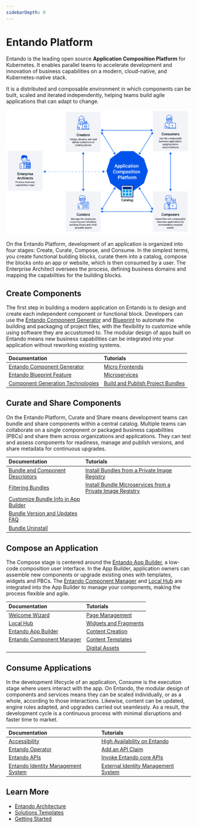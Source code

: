 ```yaml
---
sidebarDepth: 0
---
```


# Entando Platform

Entando is the leading open source **Application Composition Platform** for Kubernetes. It enables parallel teams to accelerate development and innovation of business capabilities on a modern, cloud-native, and Kubernetes-native stack.

It is a distributed and composable environment in which components can be built, scaled and iterated independently, helping teams build agile applications that can adapt to change.

![Entando Platform Development Process](./getting-started/img/concepts.png) 

On the Entando Platform, development of an application is organized into four stages: Create, Curate, Compose, and Consume. In the simplest terms, you create functional building blocks, curate them into a catalog, compose the blocks onto an app or website, which is then consumed by a user. The Enterprise Architect oversees the process, defining business domains and mapping the capabilities for the building blocks.

## Create Components 
The first step in building a modern application on Entando is to design and create each independent component or functional block. Developers can use the [Entando Component Generator](./create/component-gen-overview.md) and [Blueprint](./create/blueprint-features.md) to automate the building and packaging of project files, with the flexibility to customize while using software they are accustomed to. The modular design of apps built on Entando means new business capabilities can be integrated into your application without reworking existing systems. 

| Documentation | Tutorials        |
| :------------ | :--------- |
| [Entando Component Generator](./create/component-gen-overview.md) | [Micro Frontends](../tutorials/create/mfe/) |
| [Entando Blueprint Feature](./create/blueprint-features.md) | [Microservices](../tutorials/create/ms/generate-microservices-and-micro-frontends.md) |
| [Component Generation Technologies](./create/component-gen-tech.md) | [Build and Publish Project Bundles](../tutorials/create/pb/publish-project-bundle.md) |

## Curate and Share Components 
On the Entando Platform, Curate and Share means development teams can bundle and share components within a central catalog. Multiple teams can collaborate on a single component or packaged business capabilities (PBCs) and share them across organizations and applications. They can test and assess components for readiness, manage and publish versions, and share metadata for continuous upgrades. 

| Documentation | Tutorials        |
| :------------ | :-------- |
| [Bundle and Component Descriptors](./curate/bundle-details.md) | [Install Bundles from a Private Image Registry](../tutorials/curate/bundle-private-images.md) |
| [Filtering Bundles](./curate/bundle-filters.md) | [Install Bundle Microservices from a Private Image Registry](../tutorials/curate/ms-private-images.md) |
| [Customize Bundle Info in App Builder](./curate/bundle-presentation-config.md) |   |
| [Bundle Version and Updates FAQ](./curate/bundle-versions-faq.md) |  |
| [Bundle Uninstall](./curate/uninstall-flow.md) |  |


## Compose an Application 
The Compose stage is centered around the [Entando App Builder](./compose/app-builder.md), a low-code composition user interface. In the App Builder, application owners can assemble new components or upgrade existing ones with templates, widgets and PBCs. The [Entando Component Manager](./compose/ecm-overview.md) and [Local Hub](./compose/local-hub-overview.md) are integrated into the App Builder to manage your components, making the process flexible and agile.

| Documentation | Tutorials        |
| :------------ | :-------- |
| [Welcome Wizard](./compose/welcome-wizard.md) | [Page Management](../tutorials/compose/page-management.md) |
| [Local Hub](./compose/local-hub-overview.md) | [Widgets and Fragments](../tutorials/compose/widgets-fragments.md) |
| [Entando App Builder](./compose/app-builder.md) | [Content Creation](../tutorials/compose/content-tutorial.md) |
| [Entando Component Manager](./compose/ecm-overview.md) | [Content Templates](../tutorials/compose/content-templates-tutorial.md)  |
|  | [Digital Assets](../tutorials/compose/digital-assets-tutorial.md) |

## Consume Applications 
In the development lifecycle of an application, Consume is the execution stage where users interact with the app. On Entando, the modular design of components and services means they can be scaled individually, or as a whole, according to those interactions. Likewise, content can be updated, engine rules adapted, and upgrades carried out seamlessly. As a result, the development cycle is a continuous process with minimal disruptions and faster time to market.

| Documentation | Tutorials        |
| :------------ | :-------- |
| [Accessibility](./consume/accessibility.md) | [High Availability on Entando](../tutorials/consume/high-availability.md) |
| [Entando Operator](./consume/operator-intro.md) | [Add an API Claim](../tutorials/create/ms/add-api-claim.md) |
| [Entando APIs](./consume/entando-apis.md) | [Invoke Entando core APIs](../tutorials/consume/invoking-api.md) |
| [Entando Identity Management System](./consume/identity-management.md) | [External Identity Management System](../tutorials/consume/external-id-management.md) |


## Learn More
* [Entando Architecture](./getting-started/concepts-overview.md)
* [Solutions Templates](./getting-started/landing-page.md)
* [Getting Started](./getting-started/README.md)